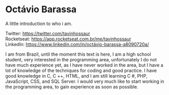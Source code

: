 # Octávio Barassa
A little introduction to who i am.

Twitter: https://twitter.com/tavinhossaur  
Rocketseat: https://app.rocketseat.com.br/me/tavinhossaur  
LinkedIn: https://www.linkedin.com/in/octávio-barassa-a8090720a/

I am from Brazil, until the moment this text is here, I am a high school student, very interested in the programming area, unfortunately I do not have much experience yet, 
as I have never worked in the area, but I have a lot of knowledge of the techniques for coding and good practice.
I have good knowledge in C, C ++, HTML, and I am still learning C #, PHP, JavaScript, CSS, and SQL Server. 
I would very much like to start working in the programming area, to gain experience as soon as possible.

